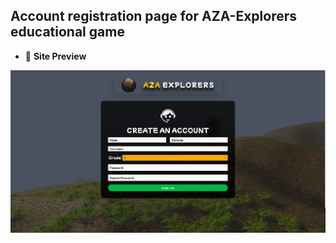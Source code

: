 ## Account registration page for AZA-Explorers educational game

- 🔭 **Site Preview**

<p align="center"> 
  <a>
    <img src="docs/preview.png" width="800" alt="preview.png">
  </a>
